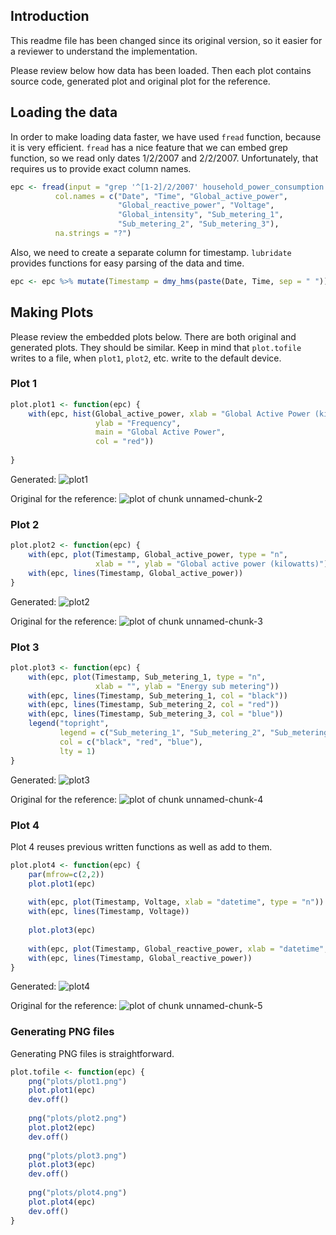 ## Introduction

This readme file has been changed since its original version, so it easier for a reviewer to understand the implementation.

Please review below how data has been loaded. Then each plot contains source code, generated plot and original plot for the reference.

## Loading the data

In order to make loading data faster, we have used `fread` function, because it is very efficient. `fread` has a nice feature that we can embed grep function, so we read only dates 1/2/2007 and 2/2/2007. Unfortunately, that requires us to provide exact column names.
```r
epc <- fread(input = "grep '^[1-2]/2/2007' household_power_consumption.txt",
          col.names = c("Date", "Time", "Global_active_power", 
                        "Global_reactive_power", "Voltage",
                        "Global_intensity", "Sub_metering_1",
                        "Sub_metering_2", "Sub_metering_3"),
          na.strings = "?")
```
Also, we need to create a separate column for timestamp. `lubridate` provides functions for easy parsing of the data and time.
```r
epc <- epc %>% mutate(Timestamp = dmy_hms(paste(Date, Time, sep = " ")))
```

## Making Plots

Please review the embedded plots below. There are both original and generated plots. They should be similar. Keep in mind that `plot.tofile` writes to a file, when `plot1`, `plot2`, etc. write to the default device.

### Plot 1

```r
plot.plot1 <- function(epc) {
    with(epc, hist(Global_active_power, xlab = "Global Active Power (kilowatts)",
                   ylab = "Frequency",
                   main = "Global Active Power",
                   col = "red"))
    
}
```
Generated:
![plot1](plots/plot1.png) 


Original for the reference:
![plot of chunk unnamed-chunk-2](figure/unnamed-chunk-2.png) 


### Plot 2
```r
plot.plot2 <- function(epc) {
    with(epc, plot(Timestamp, Global_active_power, type = "n",
                   xlab = "", ylab = "Global active power (kilowatts)"))
    with(epc, lines(Timestamp, Global_active_power))
}
```

Generated:
![plot2](plots/plot2.png) 

Original for the reference:
![plot of chunk unnamed-chunk-3](figure/unnamed-chunk-3.png) 


### Plot 3
```r
plot.plot3 <- function(epc) {
    with(epc, plot(Timestamp, Sub_metering_1, type = "n",
                   xlab = "", ylab = "Energy sub metering"))
    with(epc, lines(Timestamp, Sub_metering_1, col = "black"))
    with(epc, lines(Timestamp, Sub_metering_2, col = "red"))
    with(epc, lines(Timestamp, Sub_metering_3, col = "blue"))
    legend("topright", 
           legend = c("Sub_metering_1", "Sub_metering_2", "Sub_metering_3"),
           col = c("black", "red", "blue"),
           lty = 1)
}
```

Generated:
![plot3](plots/plot3.png) 

Original for the reference:
![plot of chunk unnamed-chunk-4](figure/unnamed-chunk-4.png) 



### Plot 4
Plot 4 reuses previous written functions as well as add to them.
```r
plot.plot4 <- function(epc) {
    par(mfrow=c(2,2))
    plot.plot1(epc)
    
    with(epc, plot(Timestamp, Voltage, xlab = "datetime", type = "n"))
    with(epc, lines(Timestamp, Voltage))
    
    plot.plot3(epc)
    
    with(epc, plot(Timestamp, Global_reactive_power, xlab = "datetime", type = "n"))
    with(epc, lines(Timestamp, Global_reactive_power))
}
```
Generated:
![plot4](plots/plot4.png) 

Original for the reference:
![plot of chunk unnamed-chunk-5](figure/unnamed-chunk-5.png) 

### Generating PNG files
Generating PNG files is straightforward.

```r
plot.tofile <- function(epc) {
    png("plots/plot1.png")
    plot.plot1(epc)
    dev.off()
    
    png("plots/plot2.png")
    plot.plot2(epc)
    dev.off()
    
    png("plots/plot3.png")
    plot.plot3(epc)
    dev.off()
    
    png("plots/plot4.png")
    plot.plot4(epc)
    dev.off()
}
```
